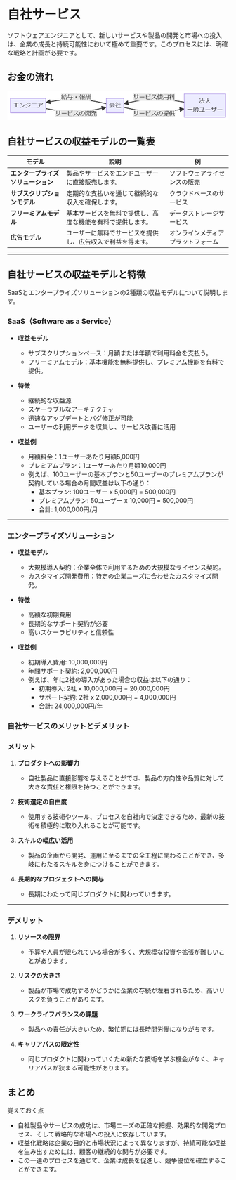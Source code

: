 # 自社サービス

ソフトウェアエンジニアとして、新しいサービスや製品の開発と市場への投入は、企業の成長と持続可能性において極めて重要です。このプロセスには、明確な戦略と計画が必要です。

## お金の流れ

<!--
graph RL
A[法人<br>一般ユーザー] -- >|サービス使用料| B[会社]
B -- >|給与・報酬| C[エンジニア]
C -- >|サービスの開発| B
B -- >|サービスの提供| A
-->

![自社サービスのお金の流れ](./images/05/service_flow.png)

## 自社サービスの収益モデルの一覧表

| モデル | 説明 | 例 |
|---|---|---|
| **エンタープライズソリューション** | 製品やサービスをエンドユーザーに直接販売します。 | ソフトウェアライセンスの販売 |
| **サブスクリプションモデル** | 定期的な支払いを通じて継続的な収入を確保します。 | クラウドベースのサービス |
| **フリーミアムモデル** | 基本サービスを無料で提供し、高度な機能を有料で提供します。 | データストレージサービス |
| **広告モデル** | ユーザーに無料でサービスを提供し、広告収入で利益を得ます。 | オンラインメディアプラットフォーム |

<hr class="page-wrap" />

## 自社サービスの収益モデルと特徴

SaaSとエンタープライズソリューションの2種類の収益モデルについて説明します。

### SaaS（Software as a Service）

- **収益モデル**
   - サブスクリプションベース：月額または年額で利用料金を支払う。
   - フリーミアムモデル：基本機能を無料提供し、プレミアム機能を有料で提供。

- **特徴**
   - 継続的な収益源
   - スケーラブルなアーキテクチャ
   - 迅速なアップデートとバグ修正が可能
   - ユーザーの利用データを収集し、サービス改善に活用

- **収益例**
   - 月額料金：1ユーザーあたり月額5,000円
   - プレミアムプラン：1ユーザーあたり月額10,000円
   - 例えば、100ユーザーの基本プランと50ユーザーのプレミアムプランが契約している場合の月間収益は以下の通り：
      - 基本プラン: 100ユーザー x 5,000円 = 500,000円
      - プレミアムプラン: 50ユーザー x 10,000円 = 500,000円
      - 合計: 1,000,000円/月

<hr class="page-wrap" />

### エンタープライズソリューション

- **収益モデル**
   - 大規模導入契約：企業全体で利用するための大規模なライセンス契約。
   - カスタマイズ開発費用：特定の企業ニーズに合わせたカスタマイズ開発。

- **特徴**
   - 高額な初期費用
   - 長期的なサポート契約が必要
   - 高いスケーラビリティと信頼性

- **収益例**
   - 初期導入費用: 10,000,000円
   - 年間サポート契約: 2,000,000円
   - 例えば、年に2社の導入があった場合の収益は以下の通り：
      - 初期導入: 2社 x 10,000,000円 = 20,000,000円
      - サポート契約: 2社 x 2,000,000円 = 4,000,000円
      - 合計: 24,000,000円/年

### 自社サービスのメリットとデメリット

### メリット

1. **プロダクトへの影響力**
   - 自社製品に直接影響を与えることができ、製品の方向性や品質に対して大きな責任と権限を持つことができます。

2. **技術選定の自由度**
   - 使用する技術やツール、プロセスを自社内で決定できるため、最新の技術を積極的に取り入れることが可能です。

3. **スキルの幅広い活用**
   - 製品の企画から開発、運用に至るまでの全工程に関わることができ、多岐にわたるスキルを身につけることができます。

4. **長期的なプロジェクトへの関与**
   - 長期にわたって同じプロダクトに関わっていきます。

<hr class="page-wrap" />

### デメリット

1. **リソースの限界**
   - 予算や人員が限られている場合が多く、大規模な投資や拡張が難しいことがあります。

2. **リスクの大きさ**
   - 製品が市場で成功するかどうかに企業の存続が左右されるため、高いリスクを負うことがあります。

3. **ワークライフバランスの課題**
   - 製品への責任が大きいため、繁忙期には長時間労働になりがちです。

4. **キャリアパスの限定性**
   - 同じプロダクトに関わっていくため新たな技術を学ぶ機会がなく、キャリアパスが狭まる可能性があります。

## まとめ

覚えておく点

- 自社製品やサービスの成功は、市場ニーズの正確な把握、効果的な開発プロセス、そして戦略的な市場への投入に依存しています。
- 収益化戦略は企業の目的と市場状況によって異なりますが、持続可能な収益を生み出すためには、顧客の継続的な関与が必要です。
- この一連のプロセスを通じて、企業は成長を促進し、競争優位を確立することができます。
